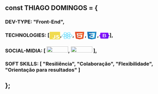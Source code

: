 ## const THIAGO DOMINGOS = {

### DEV-TYPE: "Front-End",

### TECHNOLOGIES: [<img align="center" alt="Rafa-Js" height="25" width="35" src="https://raw.githubusercontent.com/devicons/devicon/master/icons/javascript/javascript-plain.svg">,<img align="center" alt="Rafa-React" height="25" width="35" src="https://raw.githubusercontent.com/devicons/devicon/master/icons/react/react-original.svg">,<img align="center" alt="Rafa-HTML" height="25" width="35" src="https://raw.githubusercontent.com/devicons/devicon/master/icons/html5/html5-original.svg">,<img align="center" alt="Rafa-CSS" height="25" width="35" src="https://raw.githubusercontent.com/devicons/devicon/master/icons/css3/css3-original.svg">,<img align="center" alt="Rafa-CSS" height="25" width="35" src="https://raw.githubusercontent.com/devicons/devicon/master/icons/bootstrap/bootstrap-original.svg">],

### SOCIAL-MIDIA: [ <a href = "mailto:tdomingos26@gmail.com"><img height="20" width="70" src="https://img.shields.io/badge/-Gmail-%23333?style=for-the-badge&logo=gmail&logoColor=white" target="_blank"></a>, <a href="https://www.linkedin.com/in/thiago-domingos-143b51234/" target="_blank"><img height="20" width="70" src="https://img.shields.io/badge/-LinkedIn-%230077B5?style=for-the-badge&logo=linkedin&logoColor=white" target="_blank"></a> ],

### SOFT SKILLS: [ "Resiliência", "Colaboração", "Flexibilidade", "Orientação para resultados" ]


## };
